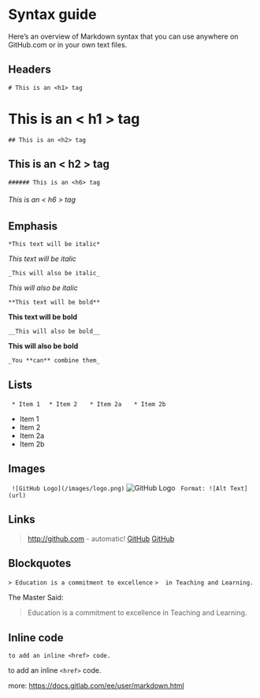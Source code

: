 # Syntax guide
Here’s an overview of Markdown syntax that you can use anywhere on GitHub.com or in your own text files.

## Headers

`# This is an <h1> tag`
# This is an < h1 > tag
`## This is an <h2> tag`
## This is an < h2 > tag
`###### This is an <h6> tag`
###### This is an < h6 > tag

## Emphasis

`*This text will be italic*`

*This text will be italic*

`_This will also be italic_`

_This will also be italic_

`**This text will be bold**`

**This text will be bold**

`__This will also be bold__`

__This will also be bold__

`_You **can** combine them_`

## Lists

` * Item 1`
`  * Item 2`
`   * Item 2a`
`   * Item 2b`

 * Item 1
 * Item 2
  * Item 2a
  * Item 2b
  
  
## Images

` ![GitHub Logo](/images/logo.png)`
![GitHub Logo](/images/logo.png)
` Format: ![Alt Text](url)`


## Links

> http://github.com - automatic!
> [GitHub](http://github.com)
  [GitHub](http://github.com)

## Blockquotes

`> Education is a commitment to excellence`
`>  in Teaching and Learning.`

The Master Said:
> Education is a commitment to excellence
> in Teaching and Learning.

## Inline code

`to add an inline <href> code.`
  
to add an inline `<href>` code.
  
more: https://docs.gitlab.com/ee/user/markdown.html
